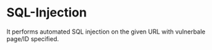# SQL-Injection
It performs automated SQL injection on the given URL with vulnerbale page/ID specified.
